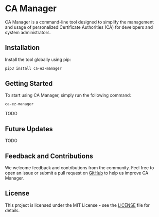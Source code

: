 # CA Manager

CA Manager is a command-line tool designed to simplify the management and usage of personalized Certificate Authorities (CA) for developers and system administrators.

## Installation

Install the tool globally using pip:

```bash
pip3 install ca-ez-manager
```

## Getting Started

To start using CA Manager, simply run the following command:

```bash
ca-ez-manager
```

TODO

## Future Updates

TODO

## Feedback and Contributions

We welcome feedback and contributions from the community. Feel free to open an issue or submit a pull request on [GitHub](https://github.com/riccardotornesello/ca-ez-manager) to help us improve CA Manager.

## License

This project is licensed under the MIT License - see the [LICENSE](LICENSE) file for details.
